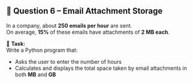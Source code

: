 ## 📧 Question 6 – Email Attachment Storage

In a company, about **250 emails per hour** are sent.  
On average, **15%** of these emails have attachments of **2 MB each**.

📌 **Task:**  
Write a Python program that:  
- Asks the user to enter the number of hours  
- Calculates and displays the total space taken by email attachments in both **MB** and **GB**  
